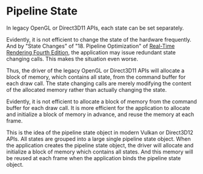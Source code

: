 # Pipeline State  

In legacy OpenGL or Direct3D11 APIs, each state can be set separately.  

Evidently, it is not efficient to change the state of the hardware frequently. And by "State Changes" of "18. Pipeline Optimization" of [Real-Time Rendering Fourth Edition](https://www.realtimerendering.com/), the application may issue redundant state changing calls. This makes the situation even worse.  

Thus, the driver of the legacy OpenGL or Direct3D11 APIs will allocate a block of memory, which contains all state, from the command buffer for each draw call. The state changing calls are merely modifying the content of the allocated memory rather than actually changing the state.  
  
Evidently, it is not efficient to allocate a block of memory from the command buffer for each draw call. It is more efficient for the application to allocate and initialize a block of memory in advance, and reuse the memory at each frame.  

This is the idea of the pipeline state object in modern Vulkan or Direct3D12 APIs. All states are grouped into a large single pipeline state object. When the application creates the pipeline state object, the driver will allocate and initialize a block of memory which contains all states. And this memory will be reused at each frame when the application binds the pipeline state object.  
